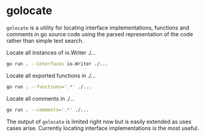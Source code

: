 # golocate

`golocate` is a utility for locating interface implementations, functions
and comments in go source code using the parsed representation of the code
rather than simple text search.

Locate all instances of io.Writer ./...
```sh
go run . --interfaces io.Writer ./...
```

Locate all exported functions in ./...
```sh
go run . --functions='.*' ./...
```

Locate all comments in ./...
```sh
go run . --comments='.*' ./...
```

The output of `golocate` is limited right now but is easily extended as
uses cases arise. Currently locating interface implementations is the
most useful.
